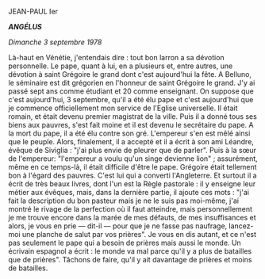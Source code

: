 JEAN-PAUL Ier

***ANGÉLUS***

*Dimanche 3 septembre 1978*

Là-haut en Vénétie, j'entendais dire : tout bon larron a sa dévotion personnelle. Le pape, quant à lui, en a plusieurs et, entre autres, une dévotion à saint Grégoire le grand dont c'est aujourd'hui la fête. A Belluno, le séminaire est dit grégorien en l'honneur de saint Grégoire le grand. J'y ai passé sept ans comme étudiant et 20 comme enseignant. On suppose que c'est aujourd'hui, 3 septembre, qu'il a été élu pape et c'est aujourd'hui que je commence officiellement mon service de l'Eglise universelle. Il était romain, et était devenu premier magistrat de la ville. Puis il a donné tous ses biens aux pauvres, s'est fait moine et il est devenu le secrétaire du pape. A la mort du pape, il a été élu contre son gré. L'empereur s'en est mêlé ainsi que le peuple. Alors, finalement, il a accepté et il a écrit à son ami Léandre, évêque de Siviglia : "j'ai plus envie de pleurer que de parler". Puis à la sœur de l'empereur: "l'empereur a voulu qu'un singe devienne lion" ; assurément, même en ce temps-là, il était difficile d'être le pape. Grégoire était tellement bon à l'égard des pauvres. C'est lui qui a converti l'Angleterre. Et surtout il a écrit de très beaux livres, dont l'un est la Règle pastorale : il y enseigne leur métier aux évêques, mais, dans la dernière partie, il ajoute ces mots : "j'ai fait la description du bon pasteur mais je ne le suis pas moi-même, j'ai montré le rivage de la perfection où il faut atteindre, mais personnellement je me trouve encore dans la marée de mes défauts, de mes insuffisances et alors, je vous en prie — dit-il — pour que je ne fasse pas naufrage, lancez-moi une planche de salut par vos prières". Je vous en dis autant, et ce n'est pas seulement le pape qui a besoin de prières mais aussi le monde. Un écrivain espagnol a écrit : le monde va mal parce qu'il y a plus de batailles que de prières". Tâchons de faire, qu'il y ait davantage de prières et moins de batailles.